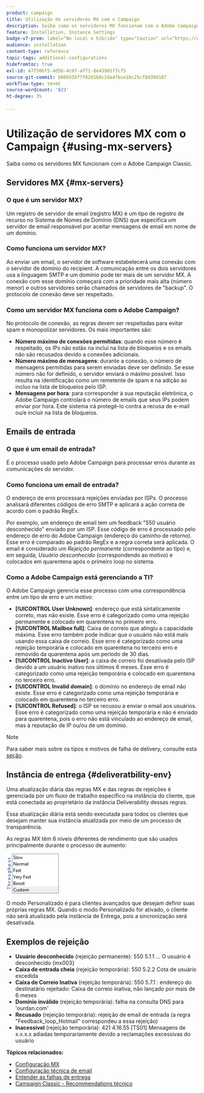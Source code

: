 ```yaml
---
product: campaign
title: Utilização de servidores MX com o Campaign
description: Saiba como os servidores MX funcionam com o Adobe Campaign Classic
feature: Installation, Instance Settings
badge-v7-prem: label="No local e híbrido" type="Caution" url="https://experienceleague.adobe.com/docs/campaign-classic/using/installing-campaign-classic/architecture-and-hosting-models/hosting-models-lp/hosting-models.html?lang=pt-BR" tooltip="Aplica-se somente a implantações locais e híbridas"
audience: installation
content-type: reference
topic-tags: additional-configurations
hidefromtoc: true
exl-id: 47f50bf5-4d5b-4c07-af71-de4390177cf5
source-git-commit: b666535f7f82d1b8c2da4fbce1bc25cf8d39d187
workflow-type: tm+mt
source-wordcount: '823'
ht-degree: 3%

---
```


# Utilização de servidores MX com o Campaign {#using-mx-servers}



Saiba como os servidores MX funcionam com o Adobe Campaign Classic.

## Servidores MX {#mx-servers}

### O que é um servidor MX?

Um registro de servidor de email (registro MX) é um tipo de registro de recurso no Sistema de Nomes de Domínio (DNS) que especifica um servidor de email responsável por aceitar mensagens de email em nome de um domínio.

### Como funciona um servidor MX?

Ao enviar um email, o servidor de software estabelecerá uma conexão com o servidor de domínio do recipient. A comunicação entre os dois servidores usa a linguagem SMTP e um domínio pode ter mais de um servidor MX. A conexão com esse domínio começará com a prioridade mais alta (número menor) e outros servidores serão chamados de servidores de &quot;backup&quot;. O protocolo de conexão deve ser respeitado.

### Como um servidor MX funciona com o Adobe Campaign?

No protocolo de conexão, as regras devem ser respeitadas para evitar spam e monopolizar servidores. Os mais importantes são:

* **Número máximo de conexões permitidas**: quando esse número é respeitado, os IPs não estão na inclui na lista de bloqueios e os emails não são recusados devido a conexões adicionais.
* **Número máximo de mensagens**: durante a conexão, o número de mensagens permitidas para serem enviadas deve ser definido. Se esse número não for definido, o servidor enviará o máximo possível. Isso resulta na identificação como um remetente de spam e na adição ao incluo na lista de bloqueios pelo ISP.
* **Mensagens por hora**: para corresponder à sua reputação eletrônica, o Adobe Campaign controlará o número de emails que seus IPs podem enviar por hora. Este sistema irá protegê-lo contra a recusa de e-mail ou/e incluir na lista de bloqueios.

## Emails de entrada

### O que é um email de entrada?

É o processo usado pelo Adobe Campaign para processar erros durante as comunicações do servidor.

### Como funciona um email de entrada?

O endereço de erro processará rejeições enviadas por ISPs. O processo analisará diferentes códigos de erro SMTP e aplicará a ação correta de acordo com o padrão RegEx.

Por exemplo, um endereço de email tem um feedback &quot;550 usuário desconhecido&quot; enviado por um ISP. Esse código de erro é processado pelo endereço de erro do Adobe Campaign (endereço do caminho de retorno). Esse erro é comparado ao padrão RegEx e a regra correta será aplicada. O email é considerado um *Rejeição permanente* (correspondente ao tipo) e, em seguida, *Usuário desconhecido* (correspondendo ao motivo) e colocados em quarentena após o primeiro loop no sistema.

### Como a Adobe Campaign está gerenciando a TI?

O Adobe Campaign gerencia esse processo com uma correspondência entre um tipo de erro e um motivo:

* **[!UICONTROL User Unknown]**: endereço que está sintaticamente correto, mas não existe. Esse erro é categorizado como uma rejeição permanente e colocado em quarentena no primeiro erro.
* **[!UICONTROL Mailbox full]**: Caixa de correio que atingiu a capacidade máxima. Esse erro também pode indicar que o usuário não está mais usando essa caixa de correio. Esse erro é categorizado como uma rejeição temporária e colocado em quarentena no terceiro erro e removido da quarentena após um período de 30 dias.
* **[!UICONTROL Inactive User]**: a caixa de correio foi desativada pelo ISP devido a um usuário inativo nos últimos 6 meses. Esse erro é categorizado como uma rejeição temporária e colocado em quarentena no terceiro erro.
* **[!UICONTROL Invalid domain]**: o domínio no endereço de email não existe. Esse erro é categorizado como uma rejeição temporária e colocado em quarentena no terceiro erro.
* **[!UICONTROL Refused]**: o ISP se recusou a enviar o email aos usuários. Esse erro é categorizado como uma rejeição temporária e não é enviado para quarentena, pois o erro não está vinculado ao endereço de email, mas à reputação de IP ou/ou de um domínio.

>[!NOTE]
>
>Para saber mais sobre os tipos e motivos de falha de delivery, consulte esta [seção](../../delivery/using/understanding-delivery-failures.md#delivery-failure-types-and-reasons).

## Instância de entrega {#deliveratbility-env}

Uma atualização diária das regras MX e das regras de rejeições é gerenciada por um fluxo de trabalho específico na instância do cliente, que está conectada ao proprietário da instância Deliverability dessas regras.

Essa atualização diária está sendo executada para todos os clientes que desejam manter sua instância atualizada por meio de um processo de transparência.

As regras MX têm 6 níveis diferentes de rendimento que são usados principalmente durante o processo de aumento:

![](assets/mx-rules-throughput.png)

O modo Personalizado é para clientes avançados que desejam definir suas próprias regras MX. Quando o modo Personalizado for ativado, o cliente não será atualizado pela instância de Entrega, pois a sincronização será desativada.

## Exemplos de rejeição

* **Usuário desconhecido** (rejeição permanente): 550 5.1.1 ... O usuário é desconhecido {mx003}
* **Caixa de entrada cheia** (rejeição temporária): 550 5.2.2 Cota de usuário excedida
* **Caixa de Correio Inativa** (rejeição temporária): 550 5.7.1 : endereço do destinatário rejeitado: Caixa de correio inativa, não lançado por mais de 6 meses
* **Domínio inválido** (rejeição temporária): falha na consulta DNS para &#39;ourdan.com&#39;
* **Recusado** (rejeição temporária): rejeição de email de entrada (a regra &quot;Feedback_loop_Hotmail&quot; correspondeu a essa rejeição)
* **Inacessível** (rejeição temporária): 421 4.16.55 [TS01] Mensagens de x.x.x.x adiadas temporariamente devido a reclamações excessivas do usuário

**Tópicos relacionados:**
* [Configuração MX](../../installation/using/email-deliverability.md#mx-configuration)
* [Configuração técnica de email](../../installation/using/email-deliverability.md)
* [Entender as falhas de entrega](../../delivery/using/understanding-delivery-failures.md)
* [Campaign Classic - Recommendations técnico](https://experienceleague.adobe.com/docs/deliverability-learn/deliverability-best-practice-guide/additional-resources/campaign/acc-technical-recommendations.html)
